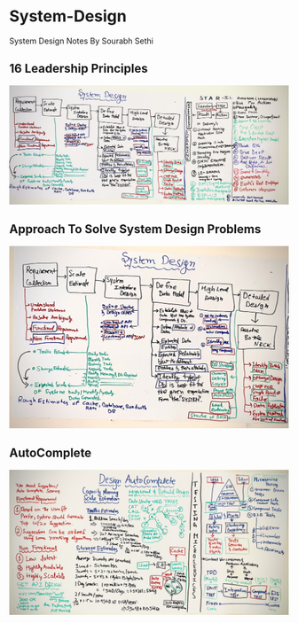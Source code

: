 # System-Design
System Design Notes By Sourabh Sethi

## 16 Leadership Principles

![Leadership](./Basic/16Leadership.jpg?raw=true "16 Leadership Principles")

## Approach To Solve System Design Problems 

![Approach](./Basic/Approach.jpg?raw=true "Approach")

## AutoComplete

![AutoComplete](AutoComplete.jpg?raw=true "Auto Complete")

